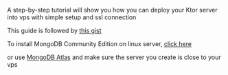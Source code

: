 A step-by-step tutorial will show you how you can deploy your Ktor server into vps with simple setup and ssl connection

This guide is followed by [this gist](https://gist.github.com/ellet0/28e723ce3adbb3ddbd9d1ce5befe977b)

To install MongoDB Community Edition on linux server, [click here](https://www.mongodb.com/docs/manual/administration/install-on-linux/)

or use [MongoDB Atlas](https://www.mongodb.com/atlas/database) and make sure the server you create is close to your vps